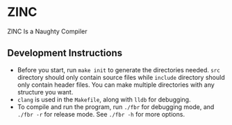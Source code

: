 # ZINC
ZINC Is a Naughty Compiler

## Development Instructions
* Before you start, run `make init` to generate the directories needed. `src` directory should only contain source files while `include` directory should only contain header files. You can make multiple directories with any structure you want.
* `clang` is used in the `Makefile`, along with `lldb` for debugging.
* To compile and run the program, run `./fbr` for debugging mode, and `./fbr -r` for release mode. See `./fbr -h` for more options.
